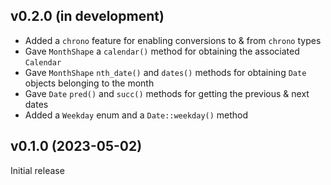 v0.2.0 (in development)
-----------------------
- Added a `chrono` feature for enabling conversions to & from `chrono` types
- Gave `MonthShape` a `calendar()` method for obtaining the associated
  `Calendar`
- Gave `MonthShape` `nth_date()` and `dates()` methods for obtaining `Date`
  objects belonging to the month
- Gave `Date` `pred()` and `succ()` methods for getting the previous & next
  dates
- Added a `Weekday` enum and a `Date::weekday()` method

v0.1.0 (2023-05-02)
-------------------
Initial release
